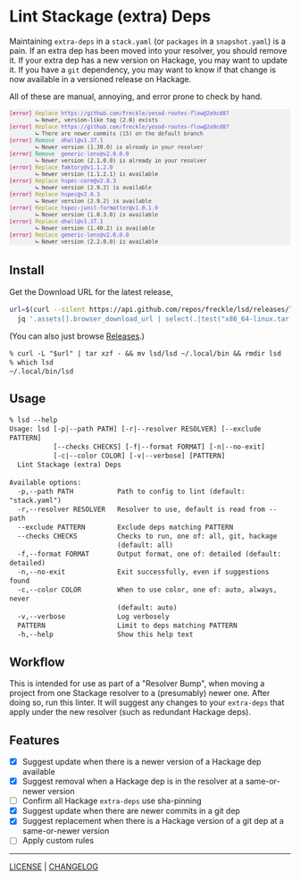 # Lint Stackage (extra) Deps

Maintaining `extra-deps` in a `stack.yaml` (or `packages` in a `snapshot.yaml`)
is a pain. If an extra dep has been moved into your resolver, you should remove
it. If your extra dep has a new version on Hackage, you may want to update it.
If you have a `git` dependency, you may want to know if that change is now
available in a versioned release on Hackage.

All of these are manual, annoying, and error prone to check by hand.

![](./files/example.png)

## Install

Get the Download URL for the latest release,

```sh
url=$(curl --silent https://api.github.com/repos/freckle/lsd/releases/latest |
  jq '.assets[].browser_download_url | select(.|test("x86_64-linux.tar.gz$"))' --raw-output)
```

(You can also just browse [Releases][].)

[releases]: https://github.com/freckle/lsd/releases

```console
% curl -L "$url" | tar xzf - && mv lsd/lsd ~/.local/bin && rmdir lsd
% which lsd
~/.local/bin/lsd
```

## Usage

```console
% lsd --help
Usage: lsd [-p|--path PATH] [-r|--resolver RESOLVER] [--exclude PATTERN]
           [--checks CHECKS] [-f|--format FORMAT] [-n|--no-exit]
           [-c|--color COLOR] [-v|--verbose] [PATTERN]
  Lint Stackage (extra) Deps

Available options:
  -p,--path PATH           Path to config to lint (default: "stack.yaml")
  -r,--resolver RESOLVER   Resolver to use, default is read from --path
  --exclude PATTERN        Exclude deps matching PATTERN
  --checks CHECKS          Checks to run, one of: all, git, hackage
                           (default: all)
  -f,--format FORMAT       Output format, one of: detailed (default: detailed)
  -n,--no-exit             Exit successfully, even if suggestions found
  -c,--color COLOR         When to use color, one of: auto, always, never
                           (default: auto)
  -v,--verbose             Log verbosely
  PATTERN                  Limit to deps matching PATTERN
  -h,--help                Show this help text
```

## Workflow

This is intended for use as part of a "Resolver Bump", when moving a project
from one Stackage resolver to a (presumably) newer one. After doing so, run this
linter. It will suggest any changes to your `extra-deps` that apply under the
new resolver (such as redundant Hackage deps).

## Features

- [x] Suggest update when there is a newer version of a Hackage dep available
- [x] Suggest removal when a Hackage dep is in the resolver at a same-or-newer
      version
- [ ] Confirm all Hackage `extra-deps` use sha-pinning
- [x] Suggest update when there are newer commits in a git dep
- [x] Suggest replacement when there is a Hackage version of a git dep at a
      same-or-newer version
- [ ] Apply custom rules

---

[LICENSE](./LICENSE) | [CHANGELOG](./CHANGELOG.md)
